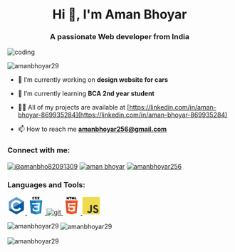 
<h1 align="center">Hi 👋, I'm Aman Bhoyar</h1>
<h3 align="center">A passionate Web developer from India</h3>
<img src="https://i.pinimg.com/originals/f1/e7/34/f1e734f9cade86fe737a9aa404ad5677.gif" alt="coding">


<p align="left"> <img src="https://komarev.com/ghpvc/?username=amanbhoyar29&label=Profile%20views&color=0e75b6&style=flat" alt="amanbhoyar29" /> </p>

- 🔭 I’m currently working on **design website for cars**

- 🌱 I’m currently learning **BCA 2nd year student**

- 👨‍💻 All of my projects are available at [https://linkedin.com/in/aman-bhoyar-869935284](https://linkedin.com/in/aman-bhoyar-869935284)

- 📫 How to reach me **amanbhoyar256@gmail.com**

<h3 align="left">Connect with me:</h3>
<p align="left">
<a href="https://twitter.com/@amanbho82091309" target="blank"><img align="center" src="https://raw.githubusercontent.com/rahuldkjain/github-profile-readme-generator/master/src/images/icons/Social/twitter.svg" alt="@amanbho82091309" height="30" width="40" /></a>
<a href="https://linkedin.com/in/aman bhoyar" target="blank"><img align="center" src="https://raw.githubusercontent.com/rahuldkjain/github-profile-readme-generator/master/src/images/icons/Social/linked-in-alt.svg" alt="aman bhoyar" height="30" width="40" /></a>
<a href="https://instagram.com/amanbhoyar256" target="blank"><img align="center" src="https://raw.githubusercontent.com/rahuldkjain/github-profile-readme-generator/master/src/images/icons/Social/instagram.svg" alt="amanbhoyar256" height="30" width="40" /></a>
</p>

<h3 align="left">Languages and Tools:</h3>
<p align="left"> <a href="https://www.cprogramming.com/" target="_blank" rel="noreferrer"> <img src="https://raw.githubusercontent.com/devicons/devicon/master/icons/c/c-original.svg" alt="c" width="40" height="40"/> </a> <a href="https://www.w3schools.com/css/" target="_blank" rel="noreferrer"> <img src="https://raw.githubusercontent.com/devicons/devicon/master/icons/css3/css3-original-wordmark.svg" alt="css3" width="40" height="40"/> </a> <a href="https://git-scm.com/" target="_blank" rel="noreferrer"> <img src="https://www.vectorlogo.zone/logos/git-scm/git-scm-icon.svg" alt="git" width="40" height="40"/> </a> <a href="https://www.w3.org/html/" target="_blank" rel="noreferrer"> <img src="https://raw.githubusercontent.com/devicons/devicon/master/icons/html5/html5-original-wordmark.svg" alt="html5" width="40" height="40"/> </a> <a href="https://developer.mozilla.org/en-US/docs/Web/JavaScript" target="_blank" rel="noreferrer"> <img src="https://raw.githubusercontent.com/devicons/devicon/master/icons/javascript/javascript-original.svg" alt="javascript" width="40" height="40"/> </a> </p>

<p><img align="left" src="https://github-readme-stats.vercel.app/api/top-langs?username=amanbhoyar29&show_icons=true&locale=en&layout=compact" alt="amanbhoyar29" /></p>

<p>&nbsp;<img align="center" src="https://github-readme-stats.vercel.app/api?username=amanbhoyar29&show_icons=true&locale=en" alt="amanbhoyar29" /></p>

<p><img align="center" src="https://github-readme-streak-stats.herokuapp.com/?user=amanbhoyar29&" alt="amanbhoyar29" /></p>

